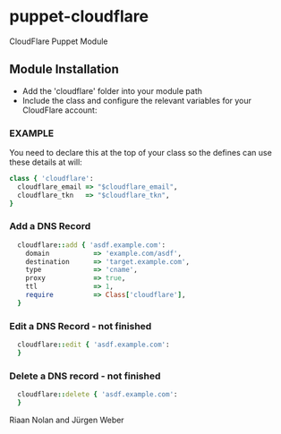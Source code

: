 puppet-cloudflare
==================

CloudFlare Puppet Module

## Module Installation

* Add the 'cloudflare' folder into your module path
* Include the class and configure the relevant variables for your CloudFlare account:

### EXAMPLE

You need to declare this at the top of your class so the defines can use these details at will:

```ruby
class { 'cloudflare':
  cloudflare_email => "$cloudflare_email",
  cloudflare_tkn   => "$cloudflare_tkn",
}
```

### Add a DNS Record
```ruby
  cloudflare::add { 'asdf.example.com':
    domain           => 'example.com/asdf',
    destination      => 'target.example.com',
    type             => 'cname',
    proxy            => true,
    ttl              => 1,
    require          => Class['cloudflare'],
  }
```

### Edit a DNS Record - not finished
```ruby
  cloudflare::edit { 'asdf.example.com':
  }
```

### Delete a DNS record - not finished
```ruby
  cloudflare::delete { 'asdf.example.com':
  }
```

Riaan Nolan and Jürgen Weber
